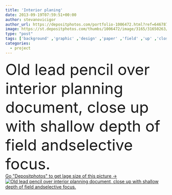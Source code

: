 ```yaml
---
title: 'Interior planing'
date: 2013-09-19T07:59:51+00:00
author: stevanovicigor
author_url: https://depositphotos.com/portfolio-1006472.html?ref=64678756
image: https://st.depositphotos.com/thumbs/1006472/image/3165/31650263/api_thumb_450.jpg?forcejpeg=true
type: "post"
tags: ['background' ,'graphic' ,'design' ,'paper' ,'field' ,'up' ,'close' ,'old' ,'over' ,'concept' ,'idea' ,'architecture' ,'construction' ,'house' ,'office' ,'interior' ,'home' ,'with' ,'document' ,'planning' ,'room' ,'drawing' ,'pencil' ,'project' ,'floor' ,'sketch' ,'layout' ,'engineering' ,'plan' ,'architectural' ,'architect' ,'residential' ,'renovation' ,'lead' ,'of' ,'paperwork' ,'depth' ,'blueprint' ,'drafting' ,'plans' ,'reconstruction' ,'shallow' ,'cad' ,'schematic' ,'planing' ,'architechture' ,'интерьер' ,'andselective' ]
categories: 
  - project
---
```

<div aling="center">
            <font size="60"> Old lead pencil over interior planning document, close up with shallow depth of field andselective focus.</font>   
</div>
<div>
    <a href='https://st.depositphotos.com/thumbs/1006472/image/3165/31650263/api_thumb_450.jpg?forcejpeg=true?ref=64678756' target=_blank > Go "Depositphotos" to get lage size of this picture ->
        <img href='https://st.depositphotos.com/thumbs/1006472/image/3165/31650263/api_thumb_450.jpg?forcejpeg=true?ref=64678756' src='https://st.depositphotos.com/1006472/3165/i/950/depositphotos_31650263-stock-photo-interior-planing.jpg?forcejpeg=true' alt='Old lead pencil over interior planning document, close up with shallow depth of field andselective focus.' >
    </a>
</div>
